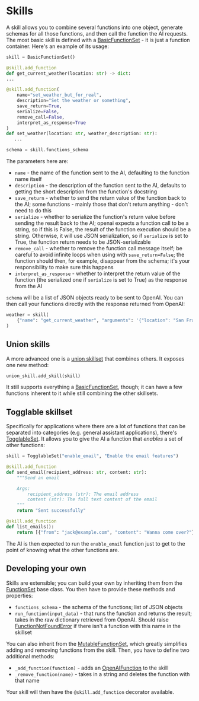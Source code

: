 # Skills

A skill allows you to combine several functions into one object, generate schemas for all those functions, and then call the function the AI requests. The most basic skill is defined with a [BasicFunctionSet](openai_functions.BasicFunctionSet) - it is just a function container. Here's an example of its usage:

```python
skill = BasicFunctionSet()

@skill.add_function
def get_current_weather(location: str) -> dict:
...

@skill.add_function(
    name="set_weather_but_for_real",
    description="Set the weather or something",
    save_return=True,
    serialize=False,
    remove_call=False,
    interpret_as_response=True
)
def set_weather(location: str, weather_description: str):
   ...

schema = skill.functions_schema
```

The parameters here are:

- `name` - the name of the function sent to the AI, defaulting to the function name itself
- `description` - the description of the function sent to the AI, defaults to getting the short description from the function's docstring
- `save_return` - whether to send the return value of the function back to the AI; some functions - mainly those that don't return anything - don't need to do this
- `serialize` - whether to serialize the function's return value before sending the result back to the AI; openai expects a function call to be a string, so if this is False, the result of the function execution should be a string. Otherwise, it will use JSON serialization, so if `serialize` is set to True, the function return needs to be JSON-serializable
- `remove_call` - whether to remove the function call message itself; be careful to avoid infinite loops when using with `save_return=False`; the function should then, for example, disappear from the schema; it's your responsibility to make sure this happens
- `interpret_as_response` - whether to interpret the return value of the function (the serialized one if `serialize` is set to True) as the response from the AI

`schema` will be a list of JSON objects ready to be sent to OpenAI. You can then call your functions directly with the response returned from OpenAI:

```python
weather = skill(
    {"name": "get_current_weather", "arguments": '{"location": "San Francisco, CA"}'}
)
```

## Union skills

A more advanced one is a [union skillset](openai_functions.UnionSkillSet) that combines others. It exposes one new method:

```python
union_skill.add_skill(skill)
```

It still supports everything a [BasicFunctionSet](openai_functions.BasicFunctionSet), though; it can have a few functions inherent to it while still combining the other skillsets.

## Togglable skillset

Specifically for applications where there are a lot of functions that can be separated into categories (e.g. general assistant applications), there's [TogglableSet](openai_functions.TogglableSet). It allows you to give the AI a function that _enables_ a set of other functions:

```python
skill = TogglableSet("enable_email", "Enable the email features")

@skill.add_function
def send_email(recipient_address: str, content: str):
    """Send an email

    Args:
        recipient_address (str): The email address
        content (str): The full text content of the email
    """
    return "Sent successfully"

@skill.add_function
def list_emails():
    return [{"from": "jack@example.com", "content": "Wanna come over?"}]
```

The AI is then expected to run the `enable_email` function just to get to the point of knowing what the other functions are.

## Developing your own

Skills are extensible; you can build your own by inheriting them from the [FunctionSet](openai_functions.FunctionSet) base class. You then have to provide these methods and properties:

- `functions_schema` - the schema of the functions; list of JSON objects
- `run_function(input_data)` - that runs the function and returns the result; takes in the raw dictionary retrieved from OpenAI. Should raise [FunctionNotFoundError](openai_functions.FunctionNotFoundError) if there isn't a function with this name in the skillset

You can also inherit from the [MutableFunctionSet](openai_functions.MutableFunctionSet), which greatly simplifies adding and removing functions from the skill. Then, you have to define two additional methods:

- `_add_function(function)` - adds an [OpenAIFunction](openai_functions.OpenAIFunction) to the skill
- `_remove_function(name)` - takes in a string and deletes the function with that name

Your skill will then have the `@skill.add_function` decorator available.
